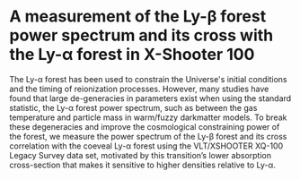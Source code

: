 # A measurement of the Ly-β forest power spectrum and its cross with the Ly-α forest in X-Shooter 100


The Ly-α forest has been used to constrain the Universe's initial conditions and the timing of reionization processes. However, many studies have found that large de-generacies in parameters exist when using the standard statistic, the Ly-α forest power spectrum, such as between the gas temperature and particle mass in warm/fuzzy darkmatter models. To break these degeneracies and improve the cosmological constraining power of the forest, we measure the power spectrum of the Ly-β forest and its cross correlation with the coeveal Ly-α forest using the VLT/XSHOOTER XQ-100 Legacy Survey data set, motivated by this transition’s lower absorption cross-section that makes it sensitive to higher densities relative to Ly-α.
